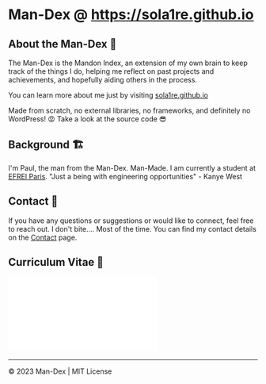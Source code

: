 # Man-Dex @ https://sola1re.github.io

## About the Man-Dex 👾
The Man-Dex is the Mandon Index, an extension of my own brain to keep track of the things I do, helping me reflect on past projects and achievements, and hopefully aiding others in the process.

You can learn more about me just by visiting [sola1re.github.io](https://sola1re.github.io)

Made from scratch, no external libraries, no frameworks, and definitely no WordPress! 😡 Take a look at the source code 😎

## Background 🏗️
I'm Paul, the man from the Man-Dex. Man-Made. I am currently a student at [EFREI Paris](https://www.efrei.fr/).
"Just a being with engineering opportunities" - Kanye West

## Contact 🪪
If you have any questions or suggestions or would like to connect, feel free to reach out. I don't bite.... Most of the time. 
You can find my contact details on the [Contact](contact.html) page.

## Curriculum Vitae 📝
![Curriculum Vitae](./content/documents/CV2.pdf)

---
&copy; 2023 Man-Dex | MIT License 
